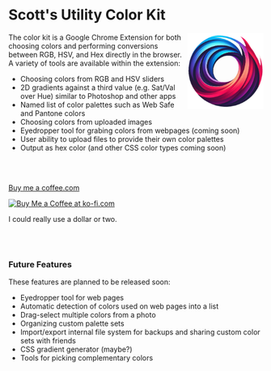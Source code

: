 # Scott's Utility Color Kit

<img src="images/color-picker-logo.png" align="right" 
  alt="Color Kollector logo by Scott Mitting" 
  width="150" height="150" />

The color kit is a Google Chrome Extension for both choosing colors 
and performing conversions between RGB, HSV, and Hex directly in the browser.
A variety of tools are available within the extension:

* Choosing colors from RGB and HSV sliders
* 2D gradients against a third value (e.g. Sat/Val over Hue) similar to Photoshop and other apps
* Named list of color palettes such as Web Safe and Pantone colors
* Choosing colors from uploaded images
* Eyedropper tool for grabing colors from webpages (coming soon)
* User ability to upload files to provide their own color palettes
* Output as hex color (and other CSS color types coming soon)


<br><br>

<a href="https://buymeacoffee.com/scottmitting" target="_blank">Buy me a coffee.com</a>

<a href="https://ko-fi.com/N4N2113HUS" target="_blank">
     <img height="36" style="border:0;height:36px;" src="https://storage.ko-fi.com/cdn/kofi2.png?v=3" alt="Buy Me a Coffee at ko-fi.com">
</a>

I could really use a dollar or two.


<br><br>



### Future Features

These features are planned to be released soon:

* Eyedropper tool for web pages
* Automatic detection of colors used on web pages into a list
* Drag-select multiple colors from a photo
* Organizing custom palette sets
* Import/export internal file system for backups and sharing custom color sets with friends
* CSS gradient generator (maybe?)
* Tools for picking complementary colors


  
